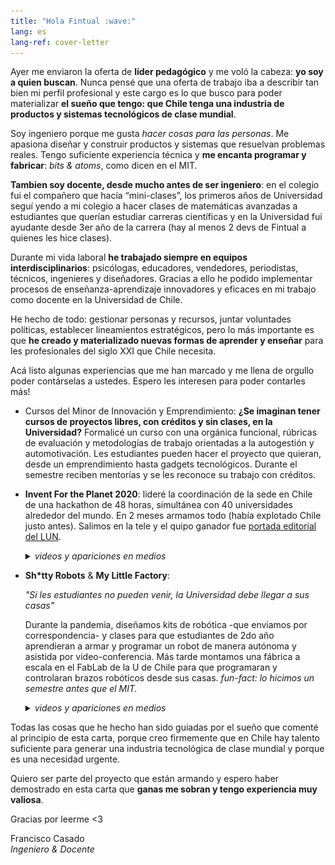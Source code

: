 ```yaml
---
title: "Hola Fintual :wave:"
lang: es
lang-ref: cover-letter
---
```

Ayer me enviaron la oferta de **líder pedagógico** y me voló la cabeza: **yo soy a quien buscan**. Nunca pensé que una oferta de trabajo iba a describir tan bien mi perfil profesional y este cargo es lo que busco para poder materializar **el sueño que tengo: que Chile tenga una industria de productos y sistemas tecnológicos de clase mundial**.

Soy ingeniero porque me gusta *hacer cosas para las personas*. Me apasiona diseñar y construir productos y sistemas que resuelvan problemas reales. Tengo suficiente experiencia técnica y **me encanta programar y fabricar**: *bits & atoms*, como dicen en el MIT.

**Tambien soy docente, desde mucho antes de ser ingeniero**: en el colegio fui el compañero que hacía “mini-clases”, los primeros años de Universidad seguí yendo a mi colegio a hacer clases de matemáticas avanzadas a estudiantes que querían estudiar carreras científicas y en la Universidad fui ayudante desde 3er año de la carrera (hay al menos 2 devs de Fintual a quienes les hice clases).

Durante mi vida laboral **he trabajado siempre en equipos interdisciplinarios**: psicólogas, educadores, vendedores, periodistas, técnicos, ingenieres y diseñadores. Gracias a ello he podido implementar procesos de enseñanza-aprendizaje innovadores y eficaces en mi trabajo como docente en la Universidad de Chile.

He hecho de todo: gestionar personas y recursos, juntar voluntades políticas, establecer lineamientos estratégicos, pero lo más importante es que **he creado y materializado nuevas formas de aprender y enseñar** para les profesionales del siglo XXI que Chile necesita.

Acá listo algunas experiencias que me han marcado y me llena de orgullo poder contárselas a ustedes. Espero les interesen para poder contarles más!

- Cursos del Minor de Innovación y Emprendimiento: **¿Se imaginan tener cursos de proyectos libres, con créditos y sin clases, en la Universidad?** Formalicé un curso con una orgánica funcional, rúbricas de evaluación y metodologías de trabajo orientadas a la autogestión y automotivación. Les estudiantes pueden hacer el proyecto que quieran, desde un emprendimiento hasta gadgets tecnológicos. Durante el semestre reciben mentorías y se les reconoce su trabajo con créditos.

- **Invent For the Planet 2020**: lideré la coordinación de la sede en Chile de una hackathon de 48 horas, simultánea con 40 universidades alrededor del mundo. En 2 meses armamos todo (había explotado Chile justo antes). Salimos en la tele y el quipo ganador fue [portada editorial del LUN](https://www.lun.com/Pages/NewsDetail.aspx?dt=2020-02-17&EsAviso=0&PaginaId=20&bodyid=0).
    
    <details class="showcase">
    <summary>
    <em>videos y apariciones en medios</em>
    </summary>
        
        <li> Registro audiovisual del evento</li>
        <iframe width="560" height="315" src="https://www.youtube.com/embed/AoUBh2Qembs" title="YouTube video player" frameborder="0" allow="accelerometer; autoplay; clipboard-write; encrypted-media; gyroscope; picture-in-picture" allowfullscreen></iframe>
    
        <li> Nota en TVN sobre la competencia</li>
        <iframe width="560" height="315" src="https://www.youtube.com/embed/X-QlX_ZMAIM" title="YouTube video player" frameborder="0" allow="accelerometer; autoplay; clipboard-write; encrypted-media; gyroscope; picture-in-picture" allowfullscreen></iframe>
        
        <li> Nota en Las Últimas Noticias del equipo ganador</li>
        <a href="https://www.lun.com/Pages/NewsDetail.aspx?dt=2020-02-17&EsAviso=0&PaginaId=20&bodyid=0">
        <img src="/assets/img/fintual/iftp-lun.jpeg">
        </a>
    </details>

- **Sh*tty Robots** & **My Little Factory**: 

    *"Si les estudiantes no pueden venir, la Universidad debe llegar a sus casas"*
    
    Durante la pandemia, diseñamos kits de robótica -que enviamos por correspondencia- y clases para que estudiantes de 2do año aprendieran a armar y programar un robot de manera autónoma y asistida por video-conferencia. Más tarde montamos una fábrica a escala en el FabLab de la U de Chile para que programaran y controlaran brazos robóticos desde sus casas.
    *fun-fact: lo hicimos un semestre antes que el MIT.*
    
    <details class="showcase">
    <summary>
    <em>videos y apariciones en medios</em>
    </summary>
        <li> Entrevista a un estudiante de Sh*tty Robots en Las Últimas Noticias</li>
        <a href="https://www.lun.com/Pages/NewsDetail.aspx?dt=2020-12-03&NewsID=461787&BodyID=0&PaginaId=24">
        <img src="/assets/img/fintual/shitty.jpeg" >
        </a>
        
        <li> Registro Audiovisual My Little Factory</li>
        
        <iframe width="560" height="315" src="https://www.youtube.com/embed/FtLbufgrTRY" title="YouTube video player" frameborder="0" allow="accelerometer; autoplay; clipboard-write; encrypted-media; gyroscope; picture-in-picture" allowfullscreen></iframe>
    </details>

Todas las cosas que he hecho han sido guiadas por el sueño que comenté al principio de esta carta, porque creo firmemente que en Chile hay talento suficiente para generar una industria tecnológica de clase mundial y porque es una necesidad urgente.

Quiero ser parte del proyecto que están armando y espero haber demostrado en esta carta que **ganas me sobran y tengo experiencia muy valiosa**.

Gracias por leerme <3

Francisco Casado<br>*Ingeniero & Docente*
